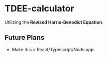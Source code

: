 # TDEE-calculator
<p>Utilizing the <strong>Revised Harris-Benedict Equation</Strong>.</p>

## Future Plans 
- Make this a React/Typescript/Node app

